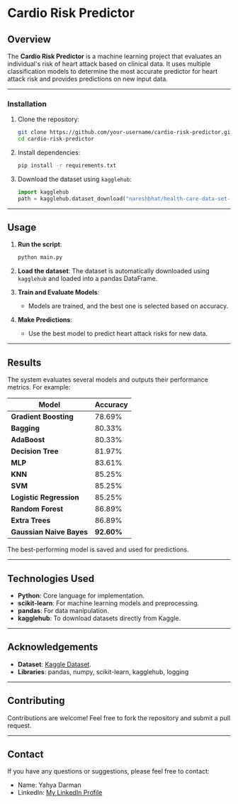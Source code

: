 # Cardio Risk Predictor

## Overview

The **Cardio Risk Predictor** is a machine learning project that evaluates an individual's risk of heart attack based on clinical data. It uses multiple classification models to determine the most accurate predictor for heart attack risk and provides predictions on new input data.

---

### Installation

1. Clone the repository:
   ```bash
   git clone https://github.com/your-username/cardio-risk-predictor.git
   cd cardio-risk-predictor
   ```

2. Install dependencies:
   ```bash
   pip install -r requirements.txt
   ```

3. Download the dataset using `kagglehub`:
   ```python
   import kagglehub
   path = kagglehub.dataset_download("nareshbhat/health-care-data-set-on-heart-attack-possibility")
   ```

---

## Usage

1. **Run the script**:
   ```bash
   python main.py
   ```

2. **Load the dataset**:
   The dataset is automatically downloaded using `kagglehub` and loaded into a pandas DataFrame.

3. **Train and Evaluate Models**:
   - Models are trained, and the best one is selected based on accuracy.

4. **Make Predictions**:
   - Use the best model to predict heart attack risks for new data.

---

## Results

The system evaluates several models and outputs their performance metrics. For example:

| Model               | Accuracy |
|---------------------|----------|
| **Gradient Boosting**     | 78.69%    |
| **Bagging**               | 80.33%    |
| **AdaBoost**              | 80.33%    |
| **Decision Tree**         | 81.97%    |
| **MLP**                   | 83.61%    |
| **KNN**                   | 85.25%    |
| **SVM**                   | 85.25%    |
| **Logistic Regression**   | 85.25%    |
| **Random Forest**         | 86.89%    |
| **Extra Trees**           | 86.89%    |
| **Gaussian Naive Bayes**  | **92.60%** |

The best-performing model is saved and used for predictions.

---

## Technologies Used

- **Python**: Core language for implementation.
- **scikit-learn**: For machine learning models and preprocessing.
- **pandas**: For data manipulation.
- **kagglehub**: To download datasets directly from Kaggle.

---

## Acknowledgements

- **Dataset**: [Kaggle Dataset](https://www.kaggle.com/nareshbhat/health-care-data-set-on-heart-attack-possibility).
- **Libraries**: pandas, numpy, scikit-learn, kagglehub, logging

---

## Contributing

Contributions are welcome! Feel free to fork the repository and submit a pull request.

---

## Contact

If you have any questions or suggestions, please feel free to contact:
- Name: Yahya Darman
- LinkedIn: [My LinkedIn Profile](https://linkedin.com/in/yahya-darman)
